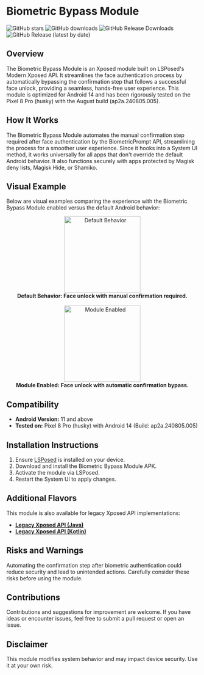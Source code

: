 # Biometric Bypass Module

![GitHub stars](https://img.shields.io/github/stars/rafagale/biometric-bypass?style=social)
![GitHub downloads](https://img.shields.io/github/downloads/rafagale/biometric-bypass/total)
![GitHub Release Downloads](https://img.shields.io/github/downloads/rafagale/biometric-bypass/latest/total)
![GitHub Release (latest by date)](https://img.shields.io/github/v/release/rafagale/biometric-bypass)

## Overview

The Biometric Bypass Module is an Xposed module built on LSPosed's Modern Xposed API. It streamlines the face authentication process by automatically bypassing the confirmation step that follows a successful face unlock, providing a seamless, hands-free user experience. This module is optimized for Android 14 and has been rigorously tested on the Pixel 8 Pro (husky) with the August build (ap2a.240805.005).

## How It Works

The Biometric Bypass Module automates the manual confirmation step required after face authentication by the BiometricPrompt API, streamlining the process for a smoother user experience. Since it hooks into a System UI method, it works universally for all apps that don't override the default Android behavior. It also functions securely with apps protected by Magisk deny lists, Magisk Hide, or Shamiko.

## Visual Example

Below are visual examples comparing the experience with the Biometric Bypass Module enabled versus the default Android behavior:

<p align="center">
    <img src="media/module_disabled.gif" width="200" alt="Default Behavior">
    <br/>
    <strong>Default Behavior: Face unlock with manual confirmation required.</strong>
    <br/><br/>
    <img src="media/module_enabled.gif" width="200" alt="Module Enabled">
    <br/>
    <strong>Module Enabled: Face unlock with automatic confirmation bypass.</strong>
</p>

## Compatibility

- **Android Version:** 11 and above
- **Tested on:** Pixel 8 Pro (husky) with Android 14 (Build: ap2a.240805.005)

## Installation Instructions

1. Ensure [LSPosed](https://github.com/mywalkb/LSPosed_mod/releases) is installed on your device.
2. Download and install the Biometric Bypass Module APK.
3. Activate the module via LSPosed.
4. Restart the System UI to apply changes.

## Additional Flavors

This module is also available for legacy Xposed API implementations:

- **[Legacy Xposed API (Java)](https://github.com/rafagale/biometric-bypass/tree/legacy-xposed-java)**
- **[Legacy Xposed API (Kotlin)](https://github.com/rafagale/biometric-bypass/tree/legacy-xposed-kotlin)**

## Risks and Warnings

Automating the confirmation step after biometric authentication could reduce security and lead to unintended actions. Carefully consider these risks before using the module.

## Contributions

Contributions and suggestions for improvement are welcome. If you have ideas or encounter issues, feel free to submit a pull request or open an issue.

## Disclaimer

This module modifies system behavior and may impact device security. Use it at your own risk.

